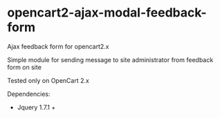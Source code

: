 # opencart2-ajax-modal-feedback-form
Ajax feedback form for opencart2.x

Simple module for sending message to site administrator from feedback form on site
 
Tested only on OpenCart 2.x

Dependencies: <br />
 - Jquery 1.7.1 +

